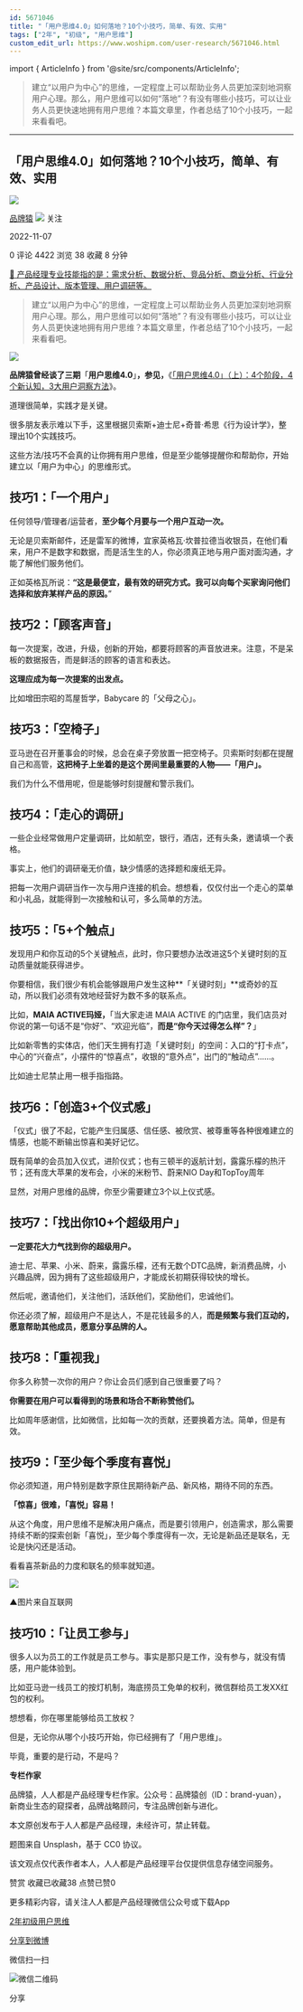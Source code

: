 ```yaml
---
id: 5671046
title: "「用户思维4.0」如何落地？10个小技巧，简单、有效、实用"
tags: ["2年", "初级", "用户思维"]
custom_edit_url: https://www.woshipm.com/user-research/5671046.html
---
```

import { ArticleInfo } from '@site/src/components/ArticleInfo';

<ArticleInfo
    author="品牌猿"
    authorLink="https://www.woshipm.com/u/1075939"
    published="2022-11-07"
    views={4422}
    comments={0}
    collects={38}
/>

> 建立“以用户为中心”的思维，一定程度上可以帮助业务人员更加深刻地洞察用户心理。那么，用户思维可以如何“落地”？有没有哪些小技巧，可以让业务人员更快速地拥有用户思维？本篇文章里，作者总结了10个小技巧，一起来看看吧。

---

## 「用户思维4.0」如何落地？10个小技巧，简单、有效、实用

[![](https://image.woshipm.com/wp-files/2020/04/9IBQvFbcQvLo1OpnacVY.png!/both/72x72)](https://www.woshipm.com/u/1075939)

[品牌猿](https://www.woshipm.com/u/1075939) ![](https://static.woshipm.com/tag/1121_1@2x.png) 关注

2022-11-07

0 评论 4422 浏览 38 收藏 8 分钟

[🔗 产品经理专业技能指的是：需求分析、数据分析、竞品分析、商业分析、行业分析、产品设计、版本管理、用户调研等。](https://ke.qidianla.com/courses/90pm)

> 建立“以用户为中心”的思维，一定程度上可以帮助业务人员更加深刻地洞察用户心理。那么，用户思维可以如何“落地”？有没有哪些小技巧，可以让业务人员更快速地拥有用户思维？本篇文章里，作者总结了10个小技巧，一起来看看吧。

![](https://image.woshipm.com/wp-files/2022/11/uK82hC2HsgT3ea94gypJ.jpg)

**品牌猿曾经谈了三期**「**用户思维4.0**」**，参见，**《[「用户思维4.0」（上）：4个阶段，4个新认知，3大用户洞察方法](https://www.woshipm.com/user-research/5518982.html)》。

道理很简单，实践才是关键。

很多朋友表示难以下手，这里根据贝索斯+迪士尼+奇普·希思《行为设计学》，整理出10个实践技巧。

这些方法/技巧不会真的让你拥有用户思维，但是至少能够提醒你和帮助你，开始建立以「用户为中心」的思维形式。

## 技巧1：「一个用户」

任何领导/管理者/运营者，**至少每个月要与一个用户互动一次。**

无论是贝索斯邮件，还是雷军的微博，宜家英格瓦·坎普拉德当收银员，在他们看来，用户不是数字和数据，而是活生生的人，你必须真正地与用户面对面沟通，才能了解他们服务他们。

正如英格瓦所说：**“这是最便宜，最有效的研究方式。我可以向每个买家询问他们选择和放弃某样产品的原因。**”

## 技巧2：「顾客声音」

每一次提案，改进，升级，创新的开始，都要将顾客的声音放进来。注意，不是呆板的数据报告，而是鲜活的顾客的语言和表达。

**这理应成为每一次提案的出发点。**

比如增田宗昭的茑屋哲学，Babycare 的「父母之心」。

## 技巧3：「空椅子」

亚马逊在召开董事会的时候，总会在桌子旁放置一把空椅子。贝索斯时刻都在提醒自己和高管，**这把椅子上坐着的是这个房间里最重要的人物——「用户」。**

我们为什么不借用呢，但是能够时刻提醒和警示我们。

## 技巧4：「走心的调研」

一些企业经常做用户定量调研，比如航空，银行，酒店，还有头条，邀请填一个表格。

事实上，他们的调研毫无价值，缺少情感的选择题和废纸无异。

把每一次用户调研当作一次与用户连接的机会。想想看，仅仅付出一个走心的菜单和小礼品，就能得到一次接触和认可，多么简单的方法。

## 技巧5：「5+个触点」

发现用户和你互动的5个关键触点，此时，你只要想办法改进这5个关键时刻的互动质量就能获得进步。

你要相信，我们很少有机会能够跟用户发生这种**「关键时刻」**或奇妙的互动，所以我们必须有效地经营好为数不多的联系点。

比如，**MAIA ACTIVE玛娅，**「当大家走进 MAIA ACTIVE 的门店里，我们店员对你说的第一句话不是“你好”、“欢迎光临”，**而是“你今天过得怎么样”？**」

比如新零售的实体店，他们天生拥有打造「关键时刻」的空间：入口的“打卡点”，中心的“兴奋点”，小摆件的“惊喜点”，收银的“意外点”，出门的“触动点”……。

比如迪士尼禁止用一根手指指路。

## 技巧6：「创造3+个仪式感」

「仪式」很了不起，它能产生归属感、信任感、被欣赏、被尊重等各种很难建立的情感，也能不断输出惊喜和美好记忆。

既有简单的会员加入仪式，进阶仪式；也有三顿半的返航计划，露露乐檬的热汗节；还有庞大苹果的发布会，小米的米粉节、蔚来NIO Day和TopToy周年

显然，对用户思维的品牌，你至少需要建立3个以上仪式感。

## 技巧7：「找出你10+个超级用户」

**一定要花大力气找到你的超级用户。**

迪士尼、苹果、小米、蔚来，露露乐檬，还有无数个DTC品牌，新消费品牌，小兴趣品牌，因为拥有了这些超级用户，才能成长初期获得较快的增长。

然后呢，邀请他们，关注他们，活跃他们，奖励他们，忠诚他们。

你还必须了解，超级用户不是达人，不是花钱最多的人，**而是频繁与我们互动的，愿意帮助其他成员，愿意分享品牌的人。**

## 技巧8：「重视我」

你多久称赞一次你的用户？你让会员们感到自己很重要了吗？

**你需要在用户可以看得到的场景和场合不断称赞他们。**

比如周年感谢信，比如微信，比如每一次的贡献，还要换着方法。简单，但是有效。

## 技巧9：「至少每个季度有喜悦」

你必须知道，用户特别是数字原住民期待新产品、新风格，期待不同的东西。

**「惊喜」很难，「喜悦」容易！**

从这个角度，用户思维不是解决用户痛点，而是要引领用户，创造需求，那么需要持续不断的探索创新「喜悦」，至少每个季度得有一次，无论是新品还是联名，无论是快闪还是活动。

看看喜茶新品的力度和联名的频率就知道。

![](https://image.woshipm.com/wp-files/2022/11/HBGLbvHryItspBtWO6Q5.png)

▲图片来自互联网

## 技巧10：「让员工参与」

很多人以为员工的工作就是员工参与。事实是那只是工作，没有参与，就没有情感，用户能体验到。

比如亚马逊一线员工的按灯机制，海底捞员工免单的权利，微信群给员工发XX红包的权利。

想想看，你在哪里能够给员工放权？

但是，无论你从哪个小技巧开始，你已经拥有了「用户思维」。

毕竟，重要的是行动，不是吗？

**专栏作家**

品牌猿，人人都是产品经理专栏作家。公众号：品牌猿创（ID：brand-yuan），新商业生态的窥探者，品牌战略顾问，专注品牌创新与进化。

本文原创发布于人人都是产品经理，未经许可，禁止转载。

题图来自 Unsplash，基于 CC0 协议。

该文观点仅代表作者本人，人人都是产品经理平台仅提供信息存储空间服务。

赞赏 收藏已收藏38 点赞已赞0

更多精彩内容，请关注人人都是产品经理微信公众号或下载App

[2年](https://www.woshipm.com/tag/2%e5%b9%b4)[初级](https://www.woshipm.com/tag/%e5%88%9d%e7%ba%a7)[用户思维](https://www.woshipm.com/tag/%e7%94%a8%e6%88%b7%e6%80%9d%e7%bb%b4)

[分享到微博](https://service.weibo.com/share/share.php?appkey=2775287854&title=「用户思维4.0」如何落地？10个小技巧，简单、有效、实用&url=https://www.woshipm.com/user-research/5671046.html&pic=https://image.woshipm.com/wp-files/2022/11/uK82hC2HsgT3ea94gypJ.jpg)

微信扫一扫

![微信二维码](https://api.pwmqr.com/qrcode/create/?url=https://www.woshipm.com/user-research/5671046.html)

分享